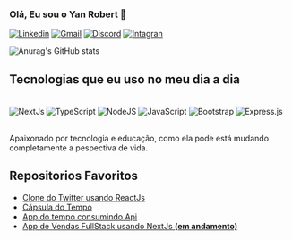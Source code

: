 
### Olá, Eu sou o Yan Robert 👋

[![Linkedin](https://img.shields.io/badge/LinkedIn-0077B5?style=for-the-badge&logo=linkedin&logoColor=white)](https://www.linkedin.com/in/yan-robert-30a222223/)
[![Gmail](https://img.shields.io/badge/Gmail-D14836?style=for-the-badge&logo=gmail&logoColor=white)](mailto:yan39robert@gmail.com)
[![Discord](https://img.shields.io/badge/Discord-7289DA?style=for-the-badge&logo=discord&logoColor=white)](https://discord.gg/XvsMXNQU)
[![Intagran](https://img.shields.io/badge/Instagram-E4405F?style=for-the-badge&logo=instagram&logoColor=white)](https://www.instagram.com/yanrobert.dev?igsh=MWR4OWx1czNuYmRsbQ%3D%3D&utm_source=qr)


![Anurag's GitHub stats](https://github-readme-stats.vercel.app/api?username=yanrobert10&show_icons=true&theme=radical)

## Tecnologias que eu uso no meu dia a dia

<div style="display: inline_block"><br/>
    <img align="center" alt="NextJs" src="https://img.shields.io/badge/nextjs-%23000000.svg?style=for-the-badge&logo=next.js&logoColor=white"/>
    <img alt="TypeScript" align="center" src="https://img.shields.io/badge/typescript-%23007ACC.svg?style=for-the-badge&logo=typescript&logoColor=white"/>
    <img alt="NodeJS" align="center" src="https://img.shields.io/badge/node.js-%2343853D.svg?style=for-the-badge&logo=node-dot-js&logoColor=white"/>
    <img alt="JavaScript" align="center" src="https://img.shields.io/badge/javascript-%23323330.svg?style=for-the-badge&logo=javascript&logoColor=%23F7DF1E"/>
    <img alt="Bootstrap" align="center" src="https://img.shields.io/badge/bootstrap-%23563D7C.svg?style=for-the-badge&logo=bootstrap&logoColor=white"/>
    <img alt="Express.js" align="center" src="https://img.shields.io/badge/express.js-%23404d59.svg?style=for-the-badge&logo=express&logoColor=%2361DAFB"/>

</div><br/>

Apaixonado por tecnologia e educação, como ela pode está mudando completamente a pespectiva de vida.

## Repositorios Favoritos

- [Clone do Twitter usando ReactJs](https://github.com/yanrobert10/twitter-ui-react)<br/>
- [Cápsula do Tempo](https://github.com/yanrobert10/nlw-spacetime)<br/>
- [App do tempo consumindo Api](https://github.com/yanrobert10/weather-app)<br/>
- [App de Vendas FullStack usando NextJs **(em andamento)**](https://github.com/yanrobert10/app-vendas)<br/>
